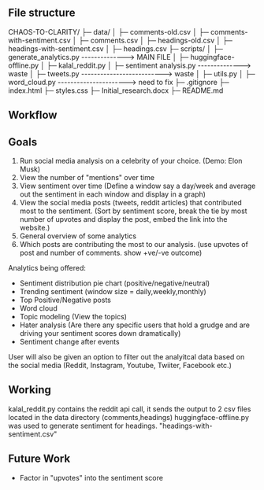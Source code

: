 ## File structure
CHAOS-TO-CLARITY/
├─ data/
│  ├─ comments-old.csv
│  ├─ comments-with-sentiment.csv
│  ├─ comments.csv
│  ├─ headings-old.csv
│  ├─ headings-with-sentiment.csv
│  ├─ headings.csv
├─ scripts/
│  ├─ generate_analytics.py --------------> MAIN FILE
│  ├─ huggingface-offline.py
│  ├─ kalal_reddit.py 
│  ├─ sentiment analysis.py --------------> waste
│  ├─ tweets.py --------------------------> waste
│  ├─ utils.py
│  ├─ word_cloud.py ----------------------> need to fix
├─ .gitignore
├─ index.html
├─ styles.css
├─ Initial_research.docx
├─ README.md

## Workflow

## Goals
1. Run social media analysis on a celebrity of your choice. (Demo: Elon Musk)
2. View the number of "mentions" over time
3. View sentiment over time (Define a window say a day/week and average out the sentiment in each window and display in a graph)
4. View the social media posts (tweets, reddit articles) that contributed most to the sentiment. (Sort by sentiment score, break the tie by most number of upvotes and display the post, embed the link into the website.)
5. General overview of some analytics
6. Which posts are contributing the most to our analysis. (use upvotes of post and number of comments. show +ve/-ve outcome)

Analytics being offered:
* Sentiment distribution pie chart (positive/negative/neutral)
* Trending sentiment (window size = daily,weekly,monthly)
* Top Positive/Negative posts
* Word cloud
* Topic modeling (View the topics)
* Hater analysis (Are there any specific users that hold a grudge and are driving your sentiment scores down dramatically)
* Sentiment change after events 

User will also be given an option to filter out the analyitcal data based on the social media (Reddit, Instagram, Youtube, Twiiter, Facebook etc.)

## Working
kalal_reddit.py contains the reddit api call, it sends the output to 2 csv files located in the data directory (comments,headings) 
huggingface-offline.py was used to generate sentiment for headings. "headings-with-sentiment.csv"


## Future Work
* Factor in "upvotes" into the sentiment score
